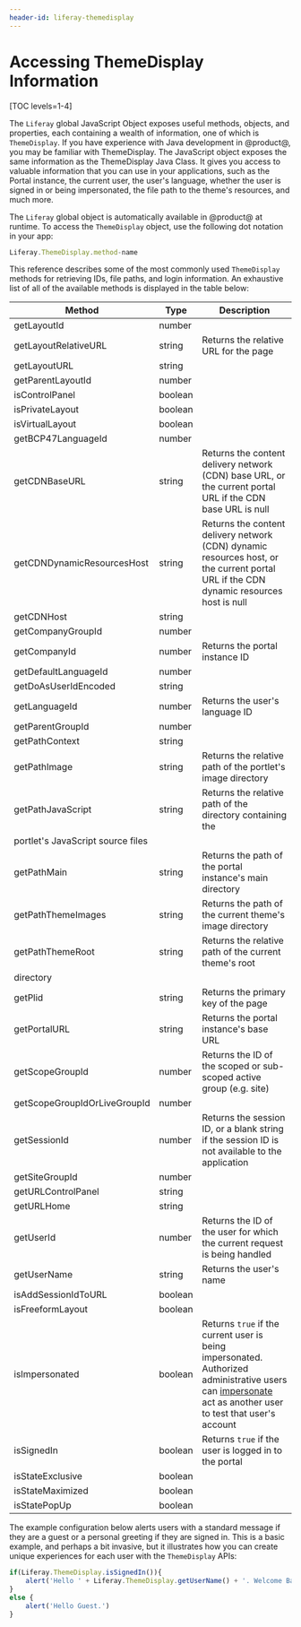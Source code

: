 ```yaml
---
header-id: liferay-themedisplay
---
```


# Accessing ThemeDisplay Information

[TOC levels=1-4]

The `Liferay` global JavaScript Object exposes useful methods, objects, and 
properties, each containing a wealth of information, one of which is 
`ThemeDisplay`. If you have experience with Java development in @product@, you 
may be familiar with ThemeDisplay. The JavaScript object exposes the same 
information as the ThemeDisplay Java Class. It gives you access to valuable 
information that you can use in your applications, such as the Portal instance, 
the current user, the user's language, whether the user is signed in or being 
impersonated, the file path to the theme's resources, and much more. 

The `Liferay` global object is automatically available in @product@ at runtime. 
To access the `ThemeDisplay` object, use the following dot notation in your app:

```javascript
Liferay.ThemeDisplay.method-name
```

This reference describes some of the most commonly used `ThemeDisplay` methods 
for retrieving IDs, file paths, and login information. An exhaustive list of all 
of the available methods is displayed in the table below:

| Method | Type | Description |
| --- | --- | --- |
| getLayoutId | number | |
| getLayoutRelativeURL | string | Returns the relative URL for the page |
| getLayoutURL | string | |
| getParentLayoutId | number | |
| isControlPanel | boolean | |
| isPrivateLayout | boolean | |
| isVirtualLayout | boolean | |
| getBCP47LanguageId | number | |
| getCDNBaseURL | string | Returns the content delivery network (CDN) base URL, or the current portal URL if the CDN base URL is null |
| getCDNDynamicResourcesHost | string | Returns the content delivery network (CDN) dynamic resources host, or the current portal URL if the CDN dynamic resources host is null |
| getCDNHost | string |  |
| getCompanyGroupId | number | |
| getCompanyId | number | Returns the portal instance ID |
| getDefaultLanguageId | number | |
| getDoAsUserIdEncoded | string | |
| getLanguageId | number | Returns the user's language ID |
| getParentGroupId | number | |
| getPathContext | string | |
| getPathImage | string | Returns the relative path of the portlet's image directory |
| getPathJavaScript | string | Returns the relative path of the directory containing the
portlet's JavaScript source files |
| getPathMain | string | Returns the path of the portal instance's main directory |
| getPathThemeImages | string | Returns the path of the current theme's image directory |
| getPathThemeRoot | string | Returns the relative path of the current theme's root
directory |
| getPlid | string | Returns the primary key of the page |
| getPortalURL | string | Returns the portal instance's base URL |
| getScopeGroupId | number | Returns the ID of the scoped or sub-scoped active group (e.g. site) |
| getScopeGroupIdOrLiveGroupId | number | |
| getSessionId | number | Returns the session ID, or a blank string if the session ID is not available to the application |
| getSiteGroupId | number | |
| getURLControlPanel | string | |
| getURLHome | string | |
| getUserId | number | Returns the ID of the user for which the current request is being handled |
| getUserName | string | Returns the user's name |
| isAddSessionIdToURL | boolean | |
| isFreeformLayout | boolean | |
| isImpersonated | boolean | Returns `true` if the current user is being impersonated. Authorized administrative users can [impersonate](/docs/7-1/user/-/knowledge_base/u/adding-editing-and-deleting-users#editing-users) act as another user to test that user's account |
| isSignedIn | boolean | Returns `true` if the user is logged in to the portal |
| isStateExclusive | boolean | |
| isStateMaximized | boolean | |
| isStatePopUp | boolean | |

The example configuration below alerts users with a standard message if they are 
a guest or a personal greeting if they are signed in. This is a basic example, 
and perhaps a bit invasive, but it illustrates how you can create unique 
experiences for each user with the `ThemeDisplay` APIs:

```javascript
if(Liferay.ThemeDisplay.isSignedIn()){
    alert('Hello ' + Liferay.ThemeDisplay.getUserName() + '. Welcome Back.')
}
else {
    alert('Hello Guest.')
}
```

